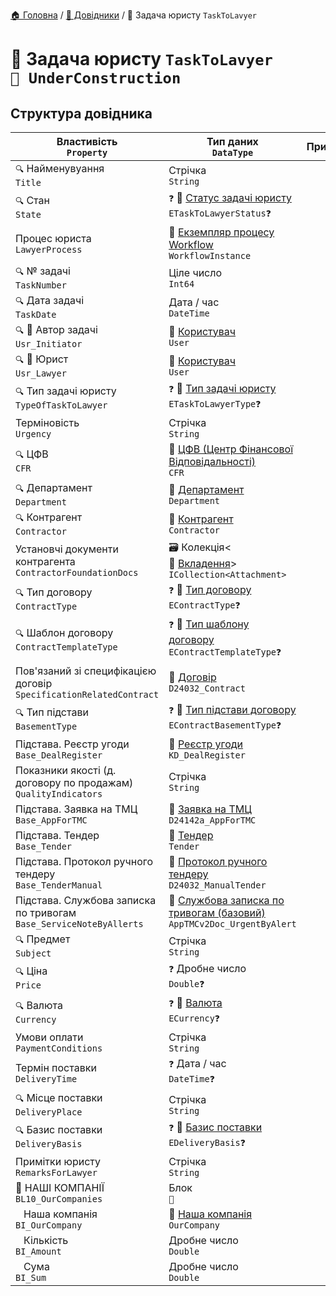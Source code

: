 ﻿[🏠 Головна](../README.MD) / [📘 Довідники](./README.MD) / 📘 Задача юристу `TaskToLavyer`

# 📘 Задача юристу `TaskToLavyer` </br> `🚧 UnderConstruction`


## Структура довідника

| Властивість </br> `Property` | Тип даних </br> `DataType` | Примітки |
| --- | --- | --- |
| `🔍` Найменувуання </br> `Title` | Стрічка </br> `String` |  |
| `🔍` Стан </br> `State` | `❓` 🎲 [Статус задачі юристу](../Enums/ETaskToLawyerStatus.md) </br> `ETaskToLawyerStatus❓` |  |
| Процес юриста </br> `LawyerProcess` | 📘 [Екземпляр процесу Workflow](../Entities/WorkflowInstance.md) </br> `WorkflowInstance` |  |
| `🔍` № задачі </br> `TaskNumber` | Ціле число </br> `Int64` |  |
| `🔍` Дата задачі </br> `TaskDate` | Дата / час </br> `DateTime` |  |
| `🔍` 👤 Автор задачі </br> `Usr_Initiator` | 📘 [Користувач](../Entities/User.md) </br> `User` |  |
| `🔍` 👤 Юрист </br> `Usr_Lawyer` | 📘 [Користувач](../Entities/User.md) </br> `User` |  |
| `🔍` Тип задачі юристу </br> `TypeOfTaskToLawyer` | `❓` 🎲 [Тип задачі юристу](../Enums/ETaskToLawyerType.md) </br> `ETaskToLawyerType❓` |  |
| Терміновість </br> `Urgency` | Стрічка </br> `String` |  |
| `🔍` ЦФВ </br> `CFR` | 📘 [ЦФВ (Центр Фінансової Відповідальності)](../Entities/CFR.md) </br> `CFR` |  |
| `🔍` Департамент </br> `Department` | 📘 [Департамент](../Entities/Department.md) </br> `Department` |  |
| `🔍` Контрагент </br> `Contractor` | 📘 [Контрагент](../Entities/Contractor.md) </br> `Contractor` |  |
| Установчі документи контрагента </br> `ContractorFoundationDocs` | 🗃 Колекція<📘 [Вкладення](../Entities/Attachment.md)> </br> `ICollection<Attachment>` |  |
| `🔍` Тип договору </br> `ContractType` | `❓` 🎲 [Тип договору](../Enums/EContractType.md) </br> `EContractType❓` |  |
| `🔍` Шаблон договору </br> `ContractTemplateType` | `❓` 🎲 [Тип шаблону договору](../Enums/EContractTemplateType.md) </br> `EContractTemplateType❓` |  |
| Пов'язаний зі специфікацією договір </br> `SpecificationRelatedContract` | 📕 [Договір](../Documents/D24032_Contract.md) </br> `D24032_Contract` |  |
| `🔍` Тип підстави </br> `BasementType` | `❓` 🎲 [Тип підстави договору](../Enums/EContractBasementType.md) </br> `EContractBasementType❓` |  |
| Підстава. Реєстр угоди </br> `Base_DealRegister` | 📕 [Реєстр угоди](../Documents/KD_DealRegister.md) </br> `KD_DealRegister` |  |
| Показники якості (д. договору по продажам) </br> `QualityIndicators` | Стрічка </br> `String` |  |
| Підстава. Заявка на ТМЦ </br> `Base_AppForTMC` | 📕 [Заявка на ТМЦ](../Documents/D24142a_AppForTMC.md) </br> `D24142a_AppForTMC` |  |
| Підстава. Тендер </br> `Base_Tender` | 📘 [Тендер](../Entities/Tender.md) </br> `Tender` |  |
| Підстава. Протокол ручного тендеру </br> `Base_TenderManual` | 📕 [Протокол ручного тендеру](../Documents/D24032_ManualTender.md) </br> `D24032_ManualTender` |  |
| Підстава. Службова записка по тривогам </br> `Base_ServiceNoteByAllerts` | 📕 [Службова записка по тривогам (базовий)](../Documents/AppTMCv2Doc_UrgentByAlert.md) </br> `AppTMCv2Doc_UrgentByAlert` |  |
| `🔍` Предмет </br> `Subject` | Стрічка </br> `String` |  |
| `🔍` Ціна </br> `Price` | `❓` Дробне число </br> `Double❓` |  |
| `🔍` Валюта </br> `Currency` | `❓` 🎲 [Валюта](../Enums/ECurrency.md) </br> `ECurrency❓` |  |
| Умови оплати </br> `PaymentConditions` | Стрічка </br> `String` |  |
| Термін поставки </br> `DeliveryTime` | `❓` Дата / час </br> `DateTime❓` |  |
| `🔍` Місце поставки </br> `DeliveryPlace` | Стрічка </br> `String` |  |
| `🔍` Базис поставки </br> `DeliveryBasis` | `❓` 🎲 [Базис поставки](../Enums/EDeliveryBasis.md) </br> `EDeliveryBasis❓` |  |
| Примітки юристу </br> `RemarksForLawyer` | Стрічка </br> `String` |  |
| 🧰 НАШІ КОМПАНІЇ </br> `BL10_OurCompanies` | Блок </br> `🚧` |  |
|    Наша компанія </br> `BI_OurCompany` | 📘 [Наша компанія](../Entities/OurCompany.md) </br> `OurCompany` |  |
|    Кількість </br> `BI_Amount` | Дробне число </br> `Double` |  |
|    Сума </br> `BI_Sum` | Дробне число </br> `Double` |  |